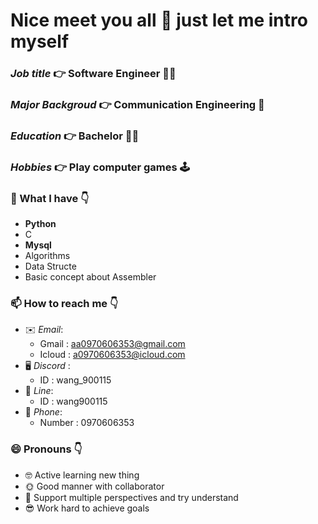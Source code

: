 # Nice meet you all 👋 just let me intro myself  
### *Job title*       👉️ Software Engineer 👨‍💻
### *Major Backgroud* 👉️ Communication Engineering 📙
### *Education*      👉️ Bachelor 👨‍🎓
### *Hobbies*     👉️ Play computer games 🕹️


### 🤔 What I have 👇️
  - **Python**
  - C
  - **Mysql**
  - Algorithms
  - Data Structe
  - Basic concept about Assembler
### 📫 How to reach me 👇️
  - ✉️ *Email*:
    - Gmail : aa0970606353@gmail.com
    - Icloud : a0970606353@icloud.com 
  - 🖥️ *Discord* :
    - ID : wang_900115
  - 💬 *Line*:
    - ID : wang900115
  - 🔔 *Phone*:
    - Number : 0970606353 
### 😄 Pronouns 👇️
  - 🤓 Active learning new thing
  - 🌞 Good manner with collaborator
  - 🤔 Support multiple perspectives and try understand
  - 😎 Work hard to achieve  goals

